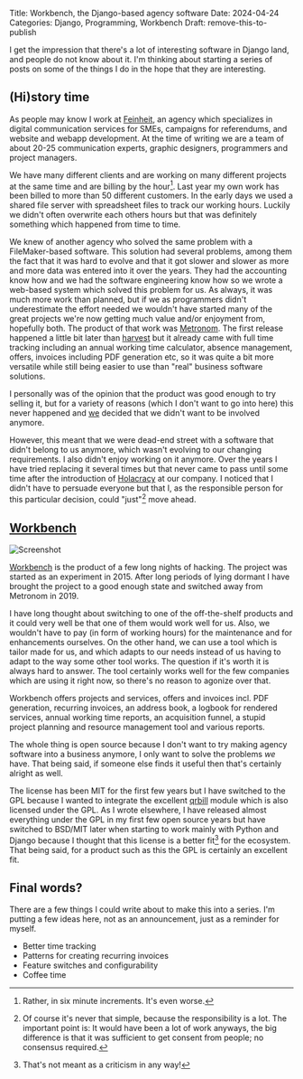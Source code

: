 Title: Workbench, the Django-based agency software
Date: 2024-04-24
Categories: Django, Programming, Workbench
Draft: remove-this-to-publish

I get the impression that there's a lot of interesting software in Django land, and people do not know about it. I'm thinking about starting a series of posts on some of the things I do in the hope that they are interesting.

## (Hi)story time

As people may know I work at [Feinheit](https://feinheit.ch/), an agency which specializes in digital communication services for SMEs, campaigns for referendums, and website and webapp development. At the time of writing we are a team of about 20-25 communication experts, graphic designers, programmers and project managers.

We have many different clients and are working on many different projects at the same time and are billing by the hour[^bythehour]. Last year my own work has been billed to more than 50 different customers. In the early days we used a shared file server with spreadsheet files to track our working hours. Luckily we didn't often overwrite each others hours but that was definitely something which happened from time to time.

[^bythehour]: Rather, in six minute increments. It's even worse.

We knew of another agency who solved the same problem with a FileMaker-based software. This solution had several problems, among them the fact that it was hard to evolve and that it got slower and slower as more and more data was entered into it over the years. They had the accounting know how and we had the software engineering know how so we wrote a web-based system which solved this problem for us. As always, it was much more work than planned, but if we as programmers didn't underestimate the effort needed we wouldn't have started many of the great projects we're now getting much value and/or enjoyment from, hopefully both. The product of that work was [Metronom](https://www.fineware.ch/). The first release happened a little bit later than [harvest](https://www.getharvest.com/about) but it already came with full time tracking including an annual working time calculator, absence management, offers, invoices including PDF generation etc, so it was quite a bit more versatile while still being easier to use than "real" business software solutions.

I personally was of the opinion that the product was good enough to try selling it, but for a variety of reasons (which I don't want to go into here) this never happened and [we](https://feinheit.ch/) decided that we didn't want to be involved anymore.

However, this meant that we were dead-end street with a software that didn't belong to us anymore, which wasn't evolving to our changing requirements. I also didn't enjoy working on it anymore. Over the years I have tried replacing it several times but that never came to pass until some time after the introduction of [Holacracy](https://www.holacracy.org/) at our company. I noticed that I didn't have to persuade everyone but that I, as the responsible person for this particular decision, could "just"[^just] move ahead.

[^just]: Of course it's never that simple, because the responsibility is a lot. The important point is: It would have been a lot of work anyways, the big difference is that it was sufficient to get consent from people; no consensus required.

## [Workbench](https://github.com/matthiask/workbench)

![Screenshot](https://406.ch/assets/20240424-workbench.png)

[Workbench](https://github.com/matthiask/workbench) is the product of a few long nights of hacking. The project was started as an experiment in 2015. After long periods of lying dormant I have brought the project to a good enough state and switched away from Metronom in 2019.

I have long thought about switching to one of the off-the-shelf products and it could very well be that one of them would work well for us. Also, we wouldn't have to pay (in form of working hours) for the maintenance and for enhancements ourselves. On the other hand, we can use a tool which is tailor made for us, and which adapts to our needs instead of us having to adapt to the way some other tool works. The question if it's worth it is always hard to answer. The tool certainly works well for the few companies which are using it right now, so there's no reason to agonize over that.

Workbench offers projects and services, offers and invoices incl. PDF generation, recurring invoices, an address book, a logbook for rendered services, annual working time reports, an acquisition funnel, a stupid project planning and resource management tool and various reports.

The whole thing is open source because I don't want to try making agency software into a business anymore, I only want to solve the problems *we* have. That being said, if someone else finds it useful then that's certainly alright as well.

The license has been MIT for the first few years but I have switched to the GPL because I wanted to integrate the excellent [qrbill](https://pypi.org/project/qrbill/) module which is also licensed under the GPL. As I wrote elsewhere, I have released almost everything under the GPL in my first few open source years but have switched to BSD/MIT later when starting to work mainly with Python and Django because I thought that this license is a better fit[^license] for the ecosystem. That being said, for a product such as this the GPL is certainly an excellent fit.

[^license]: That's not meant as a criticism in any way!

## Final words?

There are a few things I could write about to make this into a series. I'm putting a few ideas here, not as an announcement, just as a reminder for myself.

- Better time tracking
- Patterns for creating recurring invoices
- Feature switches and configurability
- Coffee time
